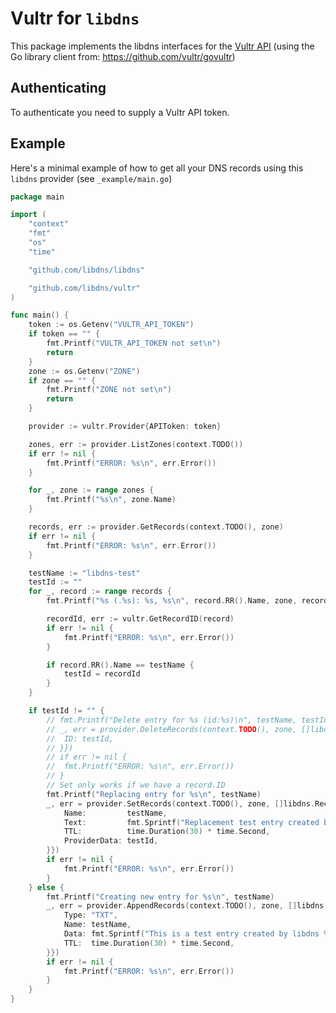 # Vultr for `libdns`


This package implements the libdns interfaces for the [Vultr API](https://www.vultr.com/api/) (using the Go library client from: https://github.com/vultr/govultr)

## Authenticating

To authenticate you need to supply a Vultr API token.

## Example

Here's a minimal example of how to get all your DNS records using this `libdns` provider (see `_example/main.go`)

```go
package main

import (
	"context"
	"fmt"
	"os"
	"time"

	"github.com/libdns/libdns"

	"github.com/libdns/vultr"
)

func main() {
	token := os.Getenv("VULTR_API_TOKEN")
	if token == "" {
		fmt.Printf("VULTR_API_TOKEN not set\n")
		return
	}
	zone := os.Getenv("ZONE")
	if zone == "" {
		fmt.Printf("ZONE not set\n")
		return
	}

	provider := vultr.Provider{APIToken: token}

	zones, err := provider.ListZones(context.TODO())
	if err != nil {
		fmt.Printf("ERROR: %s\n", err.Error())
	}

	for _, zone := range zones {
		fmt.Printf("%s\n", zone.Name)
	}

	records, err := provider.GetRecords(context.TODO(), zone)
	if err != nil {
		fmt.Printf("ERROR: %s\n", err.Error())
	}

	testName := "libdns-test"
	testId := ""
	for _, record := range records {
		fmt.Printf("%s (.%s): %s, %s\n", record.RR().Name, zone, record.RR().Data, record.RR().Type)

		recordId, err := vultr.GetRecordID(record)
		if err != nil {
			fmt.Printf("ERROR: %s\n", err.Error())
		}

		if record.RR().Name == testName {
			testId = recordId
		}
	}

	if testId != "" {
		// fmt.Printf("Delete entry for %s (id:%s)\n", testName, testId)
		// _, err = provider.DeleteRecords(context.TODO(), zone, []libdns.Record{libdns.Record{
		// 	ID: testId,
		// }})
		// if err != nil {
		// 	fmt.Printf("ERROR: %s\n", err.Error())
		// }
		// Set only works if we have a record.ID
		fmt.Printf("Replacing entry for %s\n", testName)
		_, err = provider.SetRecords(context.TODO(), zone, []libdns.Record{libdns.TXT{
			Name:         testName,
			Text:         fmt.Sprintf("Replacement test entry created by libdns %s", time.Now()),
			TTL:          time.Duration(30) * time.Second,
			ProviderData: testId,
		}})
		if err != nil {
			fmt.Printf("ERROR: %s\n", err.Error())
		}
	} else {
		fmt.Printf("Creating new entry for %s\n", testName)
		_, err = provider.AppendRecords(context.TODO(), zone, []libdns.Record{libdns.RR{
			Type: "TXT",
			Name: testName,
			Data: fmt.Sprintf("This is a test entry created by libdns %s", time.Now()),
			TTL:  time.Duration(30) * time.Second,
		}})
		if err != nil {
			fmt.Printf("ERROR: %s\n", err.Error())
		}
	}
}
```

